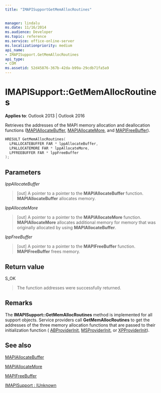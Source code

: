 ```yaml
---
title: "IMAPISupportGetMemAllocRoutines"
 
 
manager: lindalu
ms.date: 11/16/2014
ms.audience: Developer
ms.topic: reference
ms.service: office-online-server
ms.localizationpriority: medium
api_name:
- IMAPISupport.GetMemAllocRoutines
api_type:
- COM
ms.assetid: 52d45876-367b-42da-b99a-29cdb71fa5a9
---
```


# IMAPISupport::GetMemAllocRoutines

  
  
**Applies to**: Outlook 2013 | Outlook 2016 
  
Retrieves the addresses of the MAPI memory allocation and deallocation functions ([MAPIAllocateBuffer](mapiallocatebuffer.md), [MAPIAllocateMore](mapiallocatemore.md), and [MAPIFreeBuffer](mapifreebuffer.md)).
  
```cpp
HRESULT GetMemAllocRoutines(
  LPALLOCATEBUFFER FAR * lppAllocateBuffer,
  LPALLOCATEMORE FAR * lppAllocateMore,
  LPFREEBUFFER FAR * lppFreeBuffer
);
```

## Parameters

 _lppAllocateBuffer_
  
> [out] A pointer to a pointer to the **MAPIAllocateBuffer** function. **MAPIAllocateBuffer** allocates memory. 
    
 _lppAllocateMore_
  
> [out] A pointer to a pointer to the **MAPIAllocateMore** function. **MAPIAllocateMore** allocates additional memory for memory that was originally allocated by using **MAPIAllocateBuffer**.
    
 _lppFreeBuffer_
  
> [out] A pointer to a pointer to the **MAPIFreeBuffer** function. **MAPIFreeBuffer** frees memory. 
    
## Return value

S_OK 
  
> The function addresses were successfully returned.
    
## Remarks

The **IMAPISupport::GetMemAllocRoutines** method is implemented for all support objects. Service providers call **GetMemAllocRoutines** to get the addresses of the three memory allocation functions that are passed to their initialization function ( [ABProviderInit](abproviderinit.md), [MSProviderInit](msproviderinit.md), or [XPProviderInit](xpproviderinit.md)). 
  
## See also



[MAPIAllocateBuffer](mapiallocatebuffer.md)
  
[MAPIAllocateMore](mapiallocatemore.md)
  
[MAPIFreeBuffer](mapifreebuffer.md)
  
[IMAPISupport : IUnknown](imapisupportiunknown.md)

